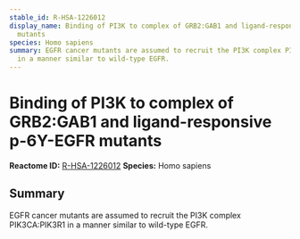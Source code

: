```yaml
---
stable_id: R-HSA-1226012
display_name: Binding of PI3K to complex of GRB2:GAB1 and ligand-responsive p-6Y-EGFR
  mutants
species: Homo sapiens
summary: EGFR cancer mutants are assumed to recruit the PI3K complex PIK3CA:PIK3R1
  in a manner similar to wild-type EGFR.
---
```


# Binding of PI3K to complex of GRB2:GAB1 and ligand-responsive p-6Y-EGFR mutants
**Reactome ID:** [R-HSA-1226012](https://reactome.org/content/detail/R-HSA-1226012)
**Species:** Homo sapiens

## Summary

EGFR cancer mutants are assumed to recruit the PI3K complex PIK3CA:PIK3R1 in a manner similar to wild-type EGFR.
